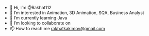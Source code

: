 - 👋 Hi, I’m @Rakhat112
- 👀 I’m interested in Animation, 3D Animation, SQA, Business Analyst
- 🌱 I’m currently learning Java
- 💞️ I’m looking to collaborate on 
- 📫 How to reach me rakhatkakimov@gmail.com

<!---
Rakhat112/Rakhat112 is a ✨ special ✨ repository because its `README.md` (this file) appears on your GitHub profile.
You can click the Preview link to take a look at your changes.
--->
